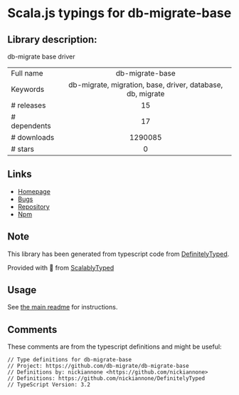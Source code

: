 
# Scala.js typings for db-migrate-base


## Library description:
db-migrate base driver

|                    |                 |
| ------------------ | :-------------: |
| Full name          | db-migrate-base |
| Keywords           | db-migrate, migration, base, driver, database, db, migrate |
| # releases         | 15 |
| # dependents       | 17 |
| # downloads        | 1290085 |
| # stars            | 0 |

## Links
- [Homepage](https://github.com/db-migrate/db-migrate-base)
- [Bugs](https://github.com/db-migrate/db-migrate-base/issues)
- [Repository](https://github.com/db-migrate/db-migrate-base)
- [Npm](https://www.npmjs.com/package/db-migrate-base)
    


## Note
This library has been generated from typescript code from [DefinitelyTyped](https://definitelytyped.org).

Provided with :purple_heart: from [ScalablyTyped](https://github.com/oyvindberg/ScalablyTyped)

## Usage
See [the main readme](../../readme.md) for instructions.

## Comments

These comments are from the typescript definitions and might be useful:
```
// Type definitions for db-migrate-base
// Project: https://github.com/db-migrate/db-migrate-base
// Definitions by: nickiannone <https://github.com/nickiannone>
// Definitions: https://github.com/nickiannone/DefinitelyTyped
// TypeScript Version: 3.2

```

